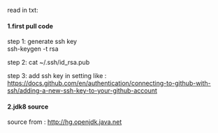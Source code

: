 read in txt:

#### 1.first pull code ####

step 1: generate ssh key  
 ssh-keygen -t rsa 


step 2:
 cat ~/.ssh/id_rsa.pub  


step 3: add ssh key in setting like :    
 https://docs.github.com/en/authentication/connecting-to-github-with-ssh/adding-a-new-ssh-key-to-your-github-account  


#### 2.jdk8 source ####
  source from : http://hg.openjdk.java.net
